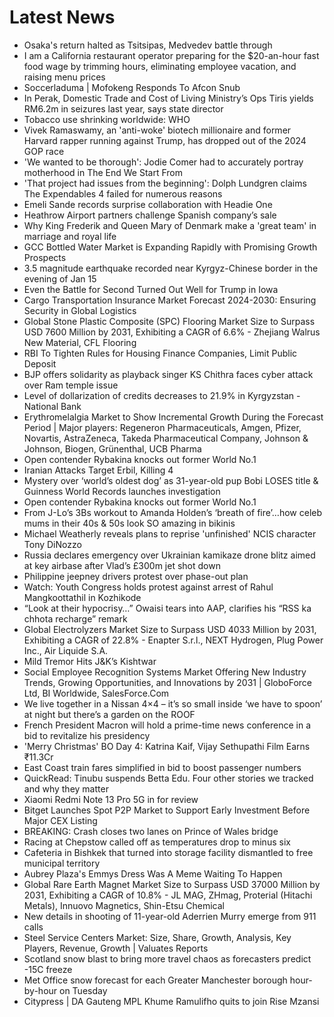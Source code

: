 # Latest News
-  Osaka's return halted as Tsitsipas, Medvedev battle through
-  I am a California restaurant operator preparing for the $20-an-hour fast food wage by trimming hours, eliminating employee vacation, and raising menu prices
-  Soccerladuma | Mofokeng Responds To Afcon Snub
-  In Perak, Domestic Trade and Cost of Living Ministry’s Ops Tiris yields RM6.2m in seizures last year, says state director
-  Tobacco use shrinking worldwide: WHO
-  Vivek Ramaswamy, an 'anti-woke' biotech millionaire and former Harvard rapper running against Trump, has dropped out of the 2024 GOP race
-  'We wanted to be thorough': Jodie Comer had to accurately portray motherhood in The End We Start From
-  'That project had issues from the beginning': Dolph Lundgren claims The Expendables 4 failed for numerous reasons
-  Emeli Sande records surprise collaboration with Headie One
-  Heathrow Airport partners challenge Spanish company’s sale
-  Why King Frederik and Queen Mary of Denmark make a 'great team' in marriage and royal life
-  GCC Bottled Water Market is Expanding Rapidly with Promising Growth Prospects
-  3.5 magnitude earthquake recorded near Kyrgyz-Chinese border in the evening of Jan 15
-  Even the Battle for Second Turned Out Well for Trump in Iowa
-  Cargo Transportation Insurance Market Forecast 2024-2030: Ensuring Security in Global Logistics
-  Global Stone Plastic Composite (SPC) Flooring Market Size to Surpass USD 7600 Million by 2031, Exhibiting a CAGR of 6.6% - Zhejiang Walrus New Material, CFL Flooring
-  RBI To Tighten Rules for Housing Finance Companies, Limit Public Deposit
-  BJP offers solidarity as playback singer KS Chithra faces cyber attack over Ram temple issue
-  Level of dollarization of credits decreases to 21.9% in Kyrgyzstan - National Bank
-  Erythromelalgia Market to Show Incremental Growth During the Forecast Period | Major players: Regeneron Pharmaceuticals, Amgen, Pfizer, Novartis, AstraZeneca, Takeda Pharmaceutical Company, Johnson & Johnson, Biogen, Grünenthal, UCB Pharma
-  Open contender Rybakina knocks out former World No.1
-  Iranian Attacks Target Erbil, Killing 4
-  Mystery over ‘world’s oldest dog’ as 31-year-old pup Bobi LOSES title & Guinness World Records launches investigation
-  Open contender Rybakina knocks out former World No.1
-  From J-Lo’s 3Bs workout to Amanda Holden’s ‘breath of fire’…how celeb mums in their 40s & 50s look SO amazing in bikinis
-  Michael Weatherly reveals plans to reprise 'unfinished' NCIS character Tony DiNozzo
-  Russia declares emergency over Ukrainian kamikaze drone blitz aimed at key airbase after Vlad’s £300m jet shot down
-  Philippine jeepney drivers protest over phase-out plan
-  Watch: Youth Congress holds protest against arrest of Rahul Mangkoottathil in Kozhikode
-  “Look at their hypocrisy…” Owaisi tears into AAP, clarifies his “RSS ka chhota recharge” remark
-  Global Electrolyzers Market Size to Surpass USD 4033 Million by 2031, Exhibiting a CAGR of 22.8% - Enapter S.r.l., NEXT Hydrogen, Plug Power Inc., Air Liquide S.A.
-  Mild Tremor Hits J&K’s Kishtwar
-  Social Employee Recognition Systems Market Offering New Industry Trends, Growing Opportunities, and Innovations by 2031 | GloboForce Ltd, BI Worldwide, SalesForce.Com
-  We live together in a Nissan 4×4 – it’s so small inside ‘we have to spoon’ at night but there’s a garden on the ROOF
-  French President Macron will hold a prime-time news conference in a bid to revitalize his presidency
-  'Merry Christmas' BO Day 4: Katrina Kaif, Vijay Sethupathi Film Earns ₹11.3Cr
-  East Coast train fares simplified in bid to boost passenger numbers
-  QuickRead: Tinubu suspends Betta Edu. Four other stories we tracked and why they matter
-  Xiaomi Redmi Note 13 Pro 5G in for review
-  Bitget Launches Spot P2P Market to Support Early Investment Before Major CEX Listing
-  BREAKING: Crash closes two lanes on Prince of Wales bridge
-  Racing at Chepstow called off as temperatures drop to minus six
-  Cafeteria in Bishkek that turned into storage facility dismantled to free municipal territory
-  Aubrey Plaza's Emmys Dress Was A Meme Waiting To Happen
-  Global Rare Earth Magnet Market Size to Surpass USD 37000 Million by 2031, Exhibiting a CAGR of 10.8% - JL MAG, ZHmag, Proterial (Hitachi Metals), Innuovo Magnetics, Shin-Etsu Chemical
-  New details in shooting of 11-year-old Aderrien Murry emerge from 911 calls
-  Steel Service Centers Market: Size, Share, Growth, Analysis, Key Players, Revenue, Growth | Valuates Reports
-  Scotland snow blast to bring more travel chaos as forecasters predict -15C freeze
-  Met Office snow forecast for each Greater Manchester borough hour-by-hour on Tuesday
-  Citypress | DA Gauteng MPL Khume Ramulifho quits to join Rise Mzansi
